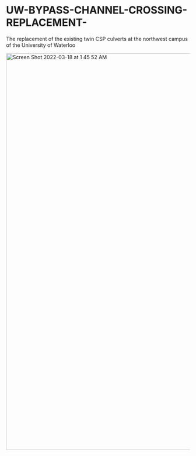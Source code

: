 # UW-BYPASS-CHANNEL-CROSSING-REPLACEMENT-

The replacement of the existing twin CSP culverts at the northwest campus of the University of Waterloo

<img width="1084" alt="Screen Shot 2022-03-18 at 1 45 52 AM" src="https://user-images.githubusercontent.com/76419338/158944749-74cd76b6-8df0-41b6-8d27-cd25608e9bea.png">
